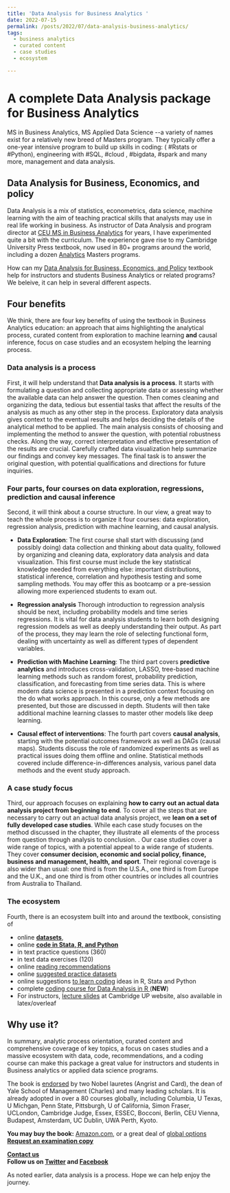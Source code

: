 ```yaml
---
title: 'Data Analysis for Business Analytics '
date: 2022-07-15
permalink: /posts/2022/07/data-analysis-business-analytics/
tags:
  - business analytics
  - curated content
  - case studies
  - ecosystem

---
```


# A complete Data Analysis package for Business Analytics

MS in Business Analytics, MS Applied Data Science --a variety of names exist for a relatively new breed of Masters program. They typically offer a one-year intensive program to build up skills in coding: ( #Rstats or #Python), engineering with #SQL,  #cloud , #bigdata, #spark and many more, management and data analysis.


## Data Analysis for Business, Economics, and policy
Data Analysis is a mix of statistics, econometrics, data science, machine learning with the aim of teaching practical skills that analysts may use in real life working in business. As instructor of Data Analysis and program director at  [CEU MS in Business Analytics](https://economics.ceu.edu/program/master-science-business-analytics) for years, I have experimented quite a bit with the curriculum. The experience gave rise to my Cambridge University Press textbook, now used in 80+ programs around the world, including a dozen [Analytics](https://gabors-data-analysis.com/courses-using/#business-analytics-data-science) Masters programs.

How can my [Data Analysis for Business, Economics, and Policy](https://gabors-data-analysis.com/) textbook help for instructors and students Business Analytics or related programs? We beleive, it can help in several different aspects.


## Four benefits

We think, there are four key benefits of using the textbook in Business Analytics education: an approach that aims highlighting the analytical process, curated content from exploration to machine learning **and** causal inference, focus on case studies and an ecosystem helping the learning process. 

### Data analysis is a process

First, it will help understand that **Data analysis is a process**. It starts with formulating a question and collecting appropriate data or assessing whether the available data can help answer the question. Then comes cleaning and organizing the data, tedious but essential tasks that affect the results of the analysis as much as any other step in the process. Exploratory data analysis gives context to the eventual results and helps deciding the details of the analytical method to be applied. The main analysis consists of choosing and implementing the method to answer the question, with potential robustness checks. Along the way, correct interpretation and effective presentation of the results are crucial. Carefully crafted data visualization help summarize our findings and convey key messages. The final task is to answer the original question, with potential qualifications and directions for future inquiries.

### Four parts, four courses on data exploration, regressions, prediction and causal inference

Second, it will think about a course structure. In our view, a great way to teach the whole process is to organize it four courses: data exploration, regression analysis, prediction with machine learning, and causal analysis.  

* **Data Exploration**: The first course shall start with discussing (and possibly doing) data collection and thinking about data quality, followed by organizing and cleaning data, exploratory data analysis and data visualization. This first course must include the key statistical knowledge needed from everything else: important distributions, statistical inference, correlation and hypothesis testing and some sampling methods. You may offer this as bootcamp or a pre-session allowing more experienced students to exam out.

* **Regression analysis** Thorough introduction to regression analysis should be next, including probability models and time series regressions. It is vital for data analysis students to learn both designing regression models as well as deeply understanding their output. As part of the process, they may learn the role of selecting functional form, dealing with uncertainty as well as different types of dependent variables.  

* **Prediction with Machine Learning**: The third part covers **predictive analytics** and introduces cross-validation, LASSO, tree-based machine learning methods such as random forest, probability prediction, classification, and forecasting from time series data. This is where modern data science is presented in a prediction context focusing on the do what works approach. In this course, only a few methods are presented, but those are discussed in depth. Students will then take additional machine learning classes to master other models like deep learning.

* **Causal effect of interventions**: The fourth part covers **causal analysis**, starting with the potential outcomes framework as well as DAGs (causal maps). Students discuss the role of randomized experiments as well as practical issues doing them offline and online. Statistical methods covered include  difference-in-differences analysis, various panel data methods and the event study approach.

### A case study focus

Third, our approach focuses on explaining **how to carry out an actual data analysis project from beginning to end**.  To cover all the steps that are necessary to carry out an actual data analysis project, we **lean on a set of fully developed case studies**. While each case study focuses on the method discussed in the chapter, they illustrate all elements of the process from question through analysis to conclusion. . Our case studies cover a wide range of topics, with a potential appeal to a wide range of students. They cover **consumer decision, economic and social policy, finance, business and management, health, and sport**. Their regional coverage is also wider than usual: one third is from the U.S.A., one third is from Europe and the U.K., and one third is from other countries or includes all countries from Australia to Thailand.

### The ecosystem

Fourth, there is an ecosystem built into and around the textbook, consisting of
* online [**datasets**](https://gabors-data-analysis.com/datasets/),
* online [**code in Stata, R, and Python**](https://github.com/gabors-data-analysis/da_case_studies)
* in text practice questions (360)
* in text data exercises (120)
* online [reading recommendations](https://gabors-data-analysis.com/readings)
* online [suggested practice datasets](https://gabors-data-analysis.com/data-source-ideas)
* online suggestions [to learn coding](https://gabors-data-analysis.com/code-learn/) ideas in R, Stata and Python
* complete [coding course for Data Analysis in R ](https://github.com/gabors-data-analysis/da-coding-rstats)  (**NEW**)
* For instructors, [lecture slides](https://www.cambridge.org/highereducation/books/data-analysis-for-business-economics-and-policy/D67A1B0B56176D6D6A92E27F3F82AA20/resources/instructor-resources/F57C5762D1593E72250729668A08A53B) at Cambridge UP website, also available in latex/overleaf

## Why use it?

In summary, analytic process orientation, curated content and comprehensive coverage of key topics, a focus on cases studies and a massive ecosystem with data, code, recommendations, and a coding course can make this package a great value for instructors and students in Business analytics or applied data science programs. 

The book is [endorsed](https://gabors-data-analysis.com/endorsements) by two Nobel lauretes (Angrist and Card), the dean of Yale School of Management (Charles) and many leading scholars. It is already adopted in over a 80 courses globally, including Columbia, U Texas, U Michgan, Penn State, Pittsburgh, U of California, Simon Fraser, UCLondon, Cambridge Judge, Essex, ESSEC, Bocconi,  Berlin, CEU Vienna, Budapest, Amsterdam, UC Dublin, UWA Perth, Kyoto. 

**You may buy the book:** [Amazon.com](https://www.amazon.com/Data-Analysis-Business-Economics-Policy-dp-1108716202/dp/1108716202/ref=mt_other?_encoding=UTF8&me=&qid=), or a great deal of [global options](/order)  
[**Request an examination copy**](https://www.cambridge.org/highereducation/books/data-analysis-for-business-economics-and-policy/D67A1B0B56176D6D6A92E27F3F82AA20/examination-copy/login)  

[**Contact us**](/contact-us/)   
**Follow us on [Twitter](https://twitter.com/Gabors_Data) and [Facebook](https://www.facebook.com/gaborsdata)** 


As noted earlier, data analysis is a process. Hope we can help enjoy the journey.